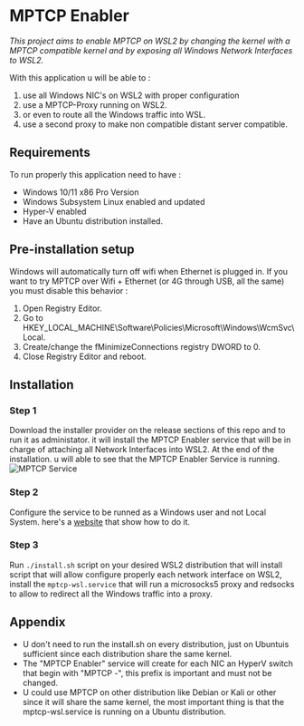 


# MPTCP Enabler

*This project aims to enable MPTCP on WSL2 by changing the kernel with a MPTCP compatible kernel and by exposing all Windows Network Interfaces to WSL2.*

With this application u will be able to :

1. use all Windows NIC's on WSL2 with proper configuration
2. use a MPTCP-Proxy running on WSL2.
3. or even to route all the Windows traffic into WSL.
4. use a second proxy to make non compatible distant server compatible.


## Requirements
To run properly this application need to have :

- Windows 10/11 x86 Pro Version
- Windows Subsystem Linux enabled and updated
- Hyper-V enabled
- Have an Ubuntu distribution installed.

## Pre-installation setup
Windows will automatically turn off wifi when Ethernet is plugged in. If you want to try MPTCP over Wifi + Ethernet (or 4G through USB, all the same) you must disable this behavior :
1. Open Registry Editor.
2.  Go to HKEY_LOCAL_MACHINE\Software\Policies\Microsoft\Windows\WcmSvc\Local.
3.  Create/change the fMinimizeConnections registry DWORD to 0.
4.  Close Registry Editor and reboot.

## Installation

### Step 1
Download the installer provider on the release sections of this repo and to run it as administator. it will install the MPTCP Enabler service that will be in charge of attaching all Network Interfaces into WSL2. At the end of the installation. u will able to see that the MPTCP Enabler Service is running.
![MPTCP Service](https://i.ibb.co/JFnKSyY/Capture-d-cran-2024-03-03-161257.png)
### Step 2
Configure the service to be runned as a Windows user and not Local System. here's a [website](https://docs.microfocus.com/SM/9.61/Hybrid/Content/serversetup/tasks/configure_the_service_manager_service_to_run_as_a_windows_user.htm) that show how to do it.
### Step 3
Run `./install.sh` script on your desired WSL2 distribution that will install script that will allow configure properly each network interface on WSL2, install the `mptcp-wsl.service` that will run a microsocks5 proxy and redsocks to allow to redirect all the Windows traffic into a proxy.

## Appendix

- U don't need to run the install.sh on every distribution, just on Ubuntuis sufficient since each distribution share the same kernel.
- The "MPTCP Enabler" service will create for each NIC an HyperV switch that begin with "MPTCP -", this prefix is important and must not be changed.
- U could use MPTCP on other distribution like Debian or Kali or other since it will share the same kernel, the most important thing is that the mptcp-wsl.service is running on a Ubuntu distribution.
 
